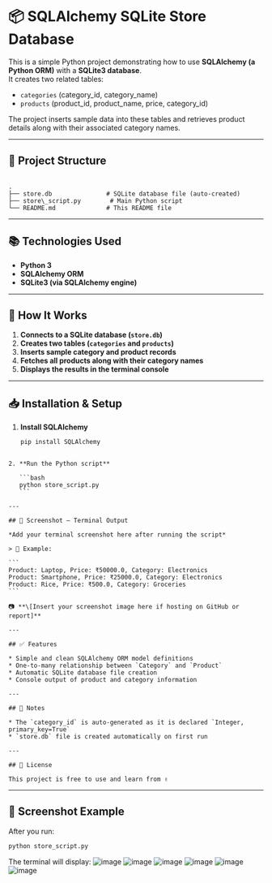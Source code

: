 # 📦 SQLAlchemy SQLite Store Database

This is a simple Python project demonstrating how to use **SQLAlchemy (a Python ORM)** with a **SQLite3 database**.  
It creates two related tables:
- `categories` (category_id, category_name)
- `products` (product_id, product_name, price, category_id)

The project inserts sample data into these tables and retrieves product details along with their associated category names.

---

## 📌 Project Structure

```

.
├── store.db               # SQLite database file (auto-created)
├── store\_script.py        # Main Python script
└── README.md              # This README file

````

---

## 📚 Technologies Used

- **Python 3**
- **SQLAlchemy ORM**
- **SQLite3 (via SQLAlchemy engine)**

---

## 📖 How It Works

1. **Connects to a SQLite database (`store.db`)**
2. **Creates two tables (`categories` and `products`)**
3. **Inserts sample category and product records**
4. **Fetches all products along with their category names**
5. **Displays the results in the terminal console**

---

## 📥 Installation & Setup

1. **Install SQLAlchemy**
   ```bash
   pip install SQLAlchemy
````

2. **Run the Python script**

   ```bash
   python store_script.py
   ```

---

## 📸 Screenshot — Terminal Output

*Add your terminal screenshot here after running the script*

> 📌 Example:

```
Product: Laptop, Price: ₹50000.0, Category: Electronics
Product: Smartphone, Price: ₹25000.0, Category: Electronics
Product: Rice, Price: ₹500.0, Category: Groceries
```

📷 **\[Insert your screenshot image here if hosting on GitHub or report]**

---

## ✅ Features

* Simple and clean SQLAlchemy ORM model definitions
* One-to-many relationship between `Category` and `Product`
* Automatic SQLite database file creation
* Console output of product and category information

---

## 📌 Notes

* The `category_id` is auto-generated as it is declared `Integer, primary_key=True`
* `store.db` file is created automatically on first run

---

## 📑 License

This project is free to use and learn from ✌️

````

---

## 📸 Screenshot Example  
After you run:
```bash
python store_script.py
````

The terminal will display:
![image](https://github.com/user-attachments/assets/068d0479-525f-4a04-b4db-8329c556e760)
![image](https://github.com/user-attachments/assets/068d0479-525f-4a04-b4db-8329c556e760)
![image](https://github.com/user-attachments/assets/a053b29d-161a-4b9c-bdd3-d1256b1d0acb)
![image](https://github.com/user-attachments/assets/a053b29d-161a-4b9c-bdd3-d1256b1d0acb)
![image](https://github.com/user-attachments/assets/6f31419b-9a9b-4e98-9214-92139790311a)
![image](https://github.com/user-attachments/assets/6f31419b-9a9b-4e98-9214-92139790311a)



